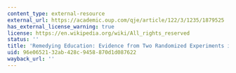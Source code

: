```yaml
---
content_type: external-resource
external_url: https://academic.oup.com/qje/article/122/3/1235/1879525
has_external_license_warning: true
license: https://en.wikipedia.org/wiki/All_rights_reserved
status: ''
title: 'Remedying Education: Evidence from Two Randomized Experiments in India'
uid: 96e06521-32ab-428c-9458-870d1d087622
wayback_url: ''
---
```

